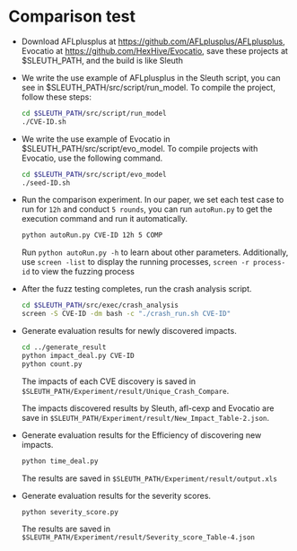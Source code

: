 # Comparison test

- Download AFLplusplus at https://github.com/AFLplusplus/AFLplusplus, Evocatio at https://github.com/HexHive/Evocatio, save these projects at $SLEUTH_PATH, and the build is like Sleuth
- We write the use example of AFLplusplus in the Sleuth script, you can see in $SLEUTH_PATH/src/script/run_model. To compile the project, follow these steps:
    ```bash
    cd $SLEUTH_PATH/src/script/run_model
    ./CVE-ID.sh
    ```
- We write the use example of Evocatio in $SLEUTH_PATH/src/script/evo_model. To compile projects with Evocatio, use the following command.
    ```bash
    cd $SLEUTH_PATH/src/script/evo_model
    ./seed-ID.sh
    ```
- Run the comparison experiment. In our paper, we set each test case to run for `12h` and conduct `5 rounds`, you can run `autoRun.py` to get the execution command and run it automatically.
    ```bash
    python autoRun.py CVE-ID 12h 5 COMP
    ```
    Run `python autoRun.py -h` to learn about other parameters. Additionally, use `screen -list` to display the running processes, `screen -r process-id` to view the fuzzing process
- After the fuzz testing completes, run the crash analysis script.
    ```bash
    cd $SLEUTH_PATH/src/exec/crash_analysis
    screen -S CVE-ID -dm bash -c "./crash_run.sh CVE-ID"
    ```
- Generate evaluation results for newly discovered impacts. 
    ```bash
    cd ../generate_result
    python impact_deal.py CVE-ID
    python count.py
    ```
    The impacts of each CVE discovery is saved in `$SLEUTH_PATH/Experiment/result/Unique_Crash_Compare`.

    The impacts discovered results by Sleuth, afl-cexp and Evocatio are save in `$SLEUTH_PATH/Experiment/result/New_Impact_Table-2.json`.

- Generate evaluation results for the Efficiency of discovering new impacts.
    ```bash
    python time_deal.py
    ```
    The results are saved in `$SLEUTH_PATH/Experiment/result/output.xls`

- Generate evaluation results for the severity scores.
    ```bash
    python severity_score.py
    ```
    The results are saved in `$SLEUTH_PATH/Experiment/result/Severity_score_Table-4.json`